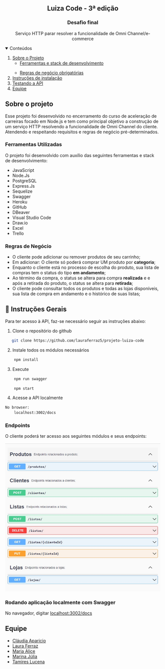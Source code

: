 <!-- PROJECT LOGO -->
<br />
<p align="center">
  <h2 align="center"><b>Luiza Code - 3ª edição</b></h2>
    <h3 align="center">Desafio final</h2>

  <p align="center">
    Serviço HTTP parar resolver a funcionalidade de Omni Channel/e-commerce
    <br />
  </p>
</p>

<!-- TABLE OF CONTENTS -->
<details open="open">
  <summary>Conteúdos</summary>
  <ol>
    <li>
      <a href="#sobre-o-projeto">Sobre o Projeto</a>
      <ul>
        <li><a href="#ferramentas-utilizadas">Ferramentas e stack de desenvolvimento</a></li>
      </ul>
    </li>
    <ul>
        <li><a href="#regras-de-negocio">Regras de negócio obrigatórias</a></li>
      </ul>
    </li>
    <li>
      <a href="#instrucoes">Instruções de instalação</a></li>
    <li><a href="#utilizando-a-api">Testando a API</a></li> 
    <li><a href="#equipe">Equipe</a></li>
  </ol>
</details>

<!-- ABOUT THE PROJECT -->

## Sobre o projeto

Esse projeto foi desenvolvido no encerramento do curso de aceleração de carreiras focado em Node.js e tem como principal objetivo a construção de um serviço HTTP resolvendo a funcionalidade de
Omni Channel do cliente. Atendendo e respeitando requisitos e regras de negócio pré-determinados.

### Ferramentas Utilizadas

O projeto foi desenvolvido com auxílio das seguintes ferramentas e stack de desenvolvimento:

- JavaScript
- Node.Js
- PostgreSQL
- Express.Js
- Sequelize
- Swagger
- Heroku
- GitHub
- DBeaver
- Visual Studio Code
- Draw.io
- Excel
- Trello

### Regras de Negócio

- O cliente pode adicionar ou remover produtos de seu carrinho;
- Em adicionar: O cliente só poderá comprar UM produto por <b>categoria</b>;
- Enquanto o cliente está no processo de escolha do produto, sua lista de compras tem o status do tipo <b>em andamento</b>;
- Ao término da compra, o status se altera para compra <b>realizada</b> e e após a retirada do produto, o status se altera para <b> retirada</b>;
- O cliente pode consultar todos os produtos e todas as lojas disponíveis, sua lista de compra em andamento e o histórico de suas listas;

## :book: Instruções Gerais

Para ter acesso à API, faz-se necessário seguir as instruções abaixo:

1. Clone o repositório do github

```sh
   git clone https://github.com/lauraferraz5/projeto-luiza-code
```

2. Instale todos os módulos necessários

```sh
    npm install
```

3. Execute

```sh
    npm run swagger
```

```sh
    npm start
```

4. Acesse a API localmente

```sh
No browser:
    localhost:3002/docs
```

### Endpoints

O cliente poderá ter acesso aos seguintes módulos e seus endpoints:

![Endpoints Clientes][endpoints-cliente]

### Rodando aplicação localmente com Swagger

No navegador, digitar <a href=" localhost:3002/docs"> localhost:3002/docs</a>

<!-- CONTACT -->

## Equipe

- [Cláudia Aparicio](https://github.com/ClauApa)
- [Laura Ferraz](https://github.com/lauraferraz5/)
- [Maria Alice](https://github.com/alicemelosousa)
- [Marina Júlia](https://github.com/marinajulia)
- [Tamires Lucena](https://github.com/TamiresLucena)

<!-- IMAGES -->

[endpoints-cliente]: images/swagger-completo.jpeg
